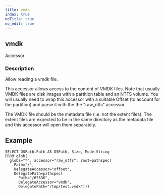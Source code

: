 ```yaml
---
title: vmdk
index: true
noTitle: true
no_edit: true
---
```




<div class="vql_item"></div>


## vmdk
<span class='vql_type pull-right page-header'>Accessor</span>


### Description

Allow reading a vmdk file.

This accessor allows access to the content of VMDK files. Note
that usually VMDK files are disk images with a partition table and
an NTFS volume. You will usually need to wrap this accessor with a
suitable Offset (to account for the partition) and parse it with
the the "raw_ntfs" accessor.

The VMDK file should be the metadata file (i.e. not the extent
files).  The extent files are expected to be in the same directory
as the metadata file and this accessor will open them separately.

## Example

```vql
SELECT OSPath.Path AS OSPath, Size, Mode.String
FROM glob(
  globs="*", accessor="raw_ntfs", root=pathspec(
    Path="/",
    DelegateAccessor="offset",
    DelegatePath=pathspec(
      Path="/65536",
      DelegateAccessor="vmdk",
      DelegatePath="/tmp/test.vmdk")))
```



